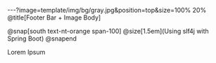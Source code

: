 ---?image=template/img/bg/gray.jpg&position=top&size=100% 20%
@title[Footer Bar + Image Body]

@snap[south text-nt-orange span-100]
@size[1.5em](Using slf4j with Spring Boot)
@snapend

Lorem Ipsum